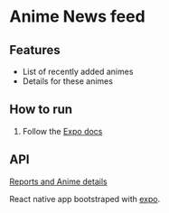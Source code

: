 # Anime News feed

## Features
- List of recently added animes
- Details for these animes

## How to run
1. Follow the [Expo docs](https://docs.expo.io/get-started/installation/)

## API
[Reports and Anime details](https://www.animenewsnetwork.com/encyclopedia/api.php)

React native app bootstraped with [expo](https://expo.io/).
